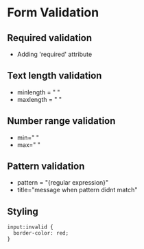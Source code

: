# Form Validation

## Required validation
 * Adding 'required' attribute

 ## Text length validation
* minlength = " "
* maxlength = " "

## Number range validation
* min=" "
* max=" "

## Pattern validation
* pattern = "{regular expression}"
* title="message when pattern didnt match"

## Styling
~~~
input:invalid {
  border-color: red;
}
~~~
